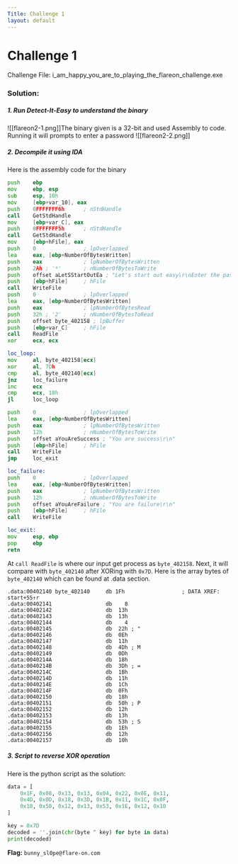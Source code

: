 ```yaml
---
Title: Challenge 1
layout: default
---
```

# Challenge 1

Challenge File: i_am_happy_you_are_to_playing_the_flareon_challenge.exe

### Solution:
##### 1. Run Detect-It-Easy to understand the binary
![[flareon2-1.png]]The binary given is a 32-bit and used Assembly to code. Running it will prompts to enter a password 
![[flareon2-2.png]]

##### 2. Decompile it using IDA 
Here is the assembly code for the binary
```asm
push    ebp
mov     ebp, esp
sub     esp, 10h
mov     [ebp+var_10], eax
push    0FFFFFFF6h      ; nStdHandle
call    GetStdHandle
mov     [ebp+var_C], eax
push    0FFFFFFF5h      ; nStdHandle
call    GetStdHandle
mov     [ebp+hFile], eax
push    0               ; lpOverlapped
lea     eax, [ebp+NumberOfBytesWritten]
push    eax             ; lpNumberOfBytesWritten
push    2Ah ; '*'       ; nNumberOfBytesToWrite
push    offset aLetSStartOutEa ; "Let's start out easy\r\nEnter the passw"...
push    [ebp+hFile]     ; hFile
call    WriteFile
push    0               ; lpOverlapped
lea     eax, [ebp+NumberOfBytesWritten]
push    eax             ; lpNumberOfBytesRead
push    32h ; '2'       ; nNumberOfBytesToRead
push    offset byte_402158 ; lpBuffer
push    [ebp+var_C]     ; hFile
call    ReadFile
xor     ecx, ecx

loc_loop:
mov     al, byte_402158[ecx]
xor     al, 7Dh
cmp     al, byte_402140[ecx]
jnz     loc_failure
inc     ecx
cmp     ecx, 18h
jl      loc_loop

push    0               ; lpOverlapped
lea     eax, [ebp+NumberOfBytesWritten]
push    eax             ; lpNumberOfBytesWritten
push    12h             ; nNumberOfBytesToWrite
push    offset aYouAreSuccess ; "You are success\r\n"
push    [ebp+hFile]     ; hFile
call    WriteFile
jmp     loc_exit

loc_failure:
push    0               ; lpOverlapped
lea     eax, [ebp+NumberOfBytesWritten]
push    eax             ; lpNumberOfBytesWritten
push    12h             ; nNumberOfBytesToWrite
push    offset aYouAreFailure ; "You are failure\r\n"
push    [ebp+hFile]     ; hFile
call    WriteFile

loc_exit:
mov     esp, ebp
pop     ebp
retn
```

At `call ReadFile` is where our input get process as `byte_402158`. Next, it will compare with `byte_402140` after XORing with `0x7D`. Here is the array bytes of `byte_402140` which can be found at .data section. 

```
.data:00402140 byte_402140     db 1Fh                  ; DATA XREF: start+55↑r
.data:00402141                 db    8
.data:00402142                 db  13h
.data:00402143                 db  13h
.data:00402144                 db    4
.data:00402145                 db  22h ; "
.data:00402146                 db  0Eh
.data:00402147                 db  11h
.data:00402148                 db  4Dh ; M
.data:00402149                 db  0Dh
.data:0040214A                 db  18h
.data:0040214B                 db  3Dh ; =
.data:0040214C                 db  1Bh
.data:0040214D                 db  11h
.data:0040214E                 db  1Ch
.data:0040214F                 db  0Fh
.data:00402150                 db  18h
.data:00402151                 db  50h ; P
.data:00402152                 db  12h
.data:00402153                 db  13h
.data:00402154                 db  53h ; S
.data:00402155                 db  1Eh
.data:00402156                 db  12h
.data:00402157                 db  10h
```

##### 3. Script to reverse XOR operation
Here is the python script as the solution:
```python
data = [
    0x1F, 0x08, 0x13, 0x13, 0x04, 0x22, 0x0E, 0x11,
    0x4D, 0x0D, 0x18, 0x3D, 0x1B, 0x11, 0x1C, 0x0F,
    0x18, 0x50, 0x12, 0x13, 0x53, 0x1E, 0x12, 0x10
]

key = 0x7D
decoded = ''.join(chr(byte ^ key) for byte in data)
print(decoded)
```

**Flag:** `bunny_sl0pe@flare-on.com`

